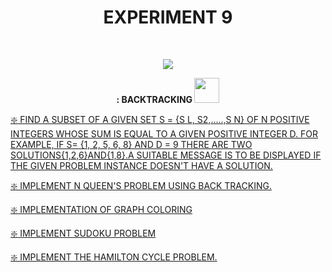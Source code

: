 <h1 align="center">EXPERIMENT 9</h1>
<!-- PROJECT LOGO -->
<br />
<p align="center">
  <a href="https://github.com/DHANOLA/CLASS-NOTIX/edit/root/SEMESTER%203/DESIGN%20AND%20ANALYSIS%20OF%20ALGORITHMS%20LAB/EXPERIMENT%209">
    <img src="https://media.giphy.com/media/xTiTnJ2RwAGC5RaWhq/giphy.gif" >
  </a>

  

  <p align="center">
  <b> : BACKTRACKING <img src="https://media.giphy.com/media/2L1KmLRW5HOY9NRxqM/giphy.gif" width="40" height="40" /></b></b>
    <br />
   
  </p>
</p>



   <a href="https://github.com/DHANOLA/CLASS-NOTIX/blob/root/SEMESTER%203/DESIGN%20AND%20ANALYSIS%20OF%20ALGORITHMS%20LAB/EXPERIMENT%209/QUESTION%20NO%201.c" style="color: ">❇️ FIND A SUBSET OF A GIVEN SET S = {S L, S2,.....,S N} OF N POSITIVE INTEGERS WHOSE SUM IS EQUAL TO A GIVEN POSITIVE INTEGER D. FOR EXAMPLE, IF S= {1, 2, 5, 6, 8} AND D = 9 THERE ARE TWO SOLUTIONS{1,2,6}AND{1,8}.A SUITABLE MESSAGE IS TO BE DISPLAYED IF THE GIVEN PROBLEM INSTANCE DOESN'T HAVE A SOLUTION. </a><br />


<a href="https://github.com/DHANOLA/CLASS-NOTIX/blob/root/SEMESTER%203/DESIGN%20AND%20ANALYSIS%20OF%20ALGORITHMS%20LAB/EXPERIMENT%209/QUESTION%20NO%202.c" style="color: ">❇️ IMPLEMENT N QUEEN'S PROBLEM USING BACK TRACKING. </a><br /> 

<a href="https://github.com/DHANOLA/CLASS-NOTIX/blob/root/SEMESTER%203/DESIGN%20AND%20ANALYSIS%20OF%20ALGORITHMS%20LAB/EXPERIMENT%209/QUESTION%20NO%203.cpp" style="color: ">❇️ IMPLEMENTATION OF GRAPH COLORING </a><br /> 

<a href="https://github.com/DHANOLA/CLASS-NOTIX/blob/root/SEMESTER%203/DESIGN%20AND%20ANALYSIS%20OF%20ALGORITHMS%20LAB/EXPERIMENT%209/QUESTION%20NO%204.cpp" style="color: ">❇️ IMPLEMENT SUDOKU PROBLEM </a><br /> 

<a href="https://github.com/DHANOLA/CLASS-NOTIX/blob/root/SEMESTER%203/DESIGN%20AND%20ANALYSIS%20OF%20ALGORITHMS%20LAB/EXPERIMENT%209/QUESTION%20NO%205.cpp" style="color: ">❇️ IMPLEMENT THE HAMILTON CYCLE PROBLEM. </a><br /> 



